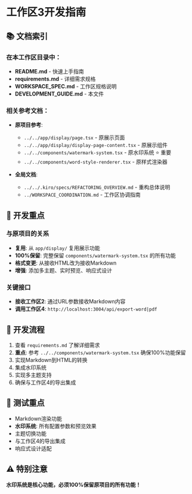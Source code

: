 # 工作区3开发指南

## 📚 文档索引

### 在本工作区目录中：
- **README.md** - 快速上手指南
- **requirements.md** - 详细需求规格
- **WORKSPACE_SPEC.md** - 工作区规格说明
- **DEVELOPMENT_GUIDE.md** - 本文件

### 相关参考文档：
- **原项目参考**:
  - `../../app/display/page.tsx` - 原展示页面
  - `../../app/display/display-page-content.tsx` - 原展示组件
  - `../../components/watermark-system.tsx` - 原水印系统 ⭐ 重要
  - `../../components/word-style-renderer.tsx` - 原样式渲染器

- **全局文档**:
  - `../../.kiro/specs/REFACTORING_OVERVIEW.md` - 重构总体说明
  - `../WORKSPACE_COORDINATION.md` - 工作区协调指南

## 🎯 开发重点

### 与原项目的关系
- **复用**: 从 `app/display/` 复用展示功能
- **100%保留**: 完整保留 `components/watermark-system.tsx` 的所有功能
- **格式变更**: 从接收HTML改为接收Markdown
- **增强**: 添加多主题、实时预览、响应式设计

### 关键接口
- **接收工作区2**: 通过URL参数接收Markdown内容
- **调用工作区4**: `http://localhost:3004/api/export-word|pdf`

## 🚀 开发流程
1. 查看 `requirements.md` 了解详细需求
2. **重点**: 参考 `../../components/watermark-system.tsx` 确保100%功能保留
3. 实现Markdown到HTML的转换
4. 集成水印系统
5. 实现多主题支持
6. 确保与工作区4的导出集成

## 🧪 测试重点
- Markdown渲染功能
- **水印系统**: 所有配置参数和预览效果
- 主题切换功能
- 与工作区4的导出集成
- 响应式设计适配

## ⚠️ 特别注意
**水印系统是核心功能，必须100%保留原项目的所有功能！**